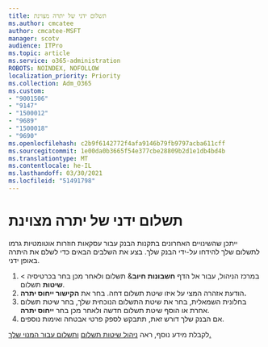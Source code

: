 ```yaml
---
title: תשלום ידני של יתרה מצוינת
ms.author: cmcatee
author: cmcatee-MSFT
manager: scotv
audience: ITPro
ms.topic: article
ms.service: o365-administration
ROBOTS: NOINDEX, NOFOLLOW
localization_priority: Priority
ms.collection: Adm_O365
ms.custom:
- "9001506"
- "9147"
- "1500012"
- "9689"
- "1500018"
- "9690"
ms.openlocfilehash: c2b9f6142772f4afa9146b79fb9797acba611cff
ms.sourcegitcommit: 1e00da0b3665f54e377cbe28809b2d1e1db4bd4b
ms.translationtype: MT
ms.contentlocale: he-IL
ms.lasthandoff: 03/30/2021
ms.locfileid: "51491798"
---
```

# <a name="manually-pay-an-outstanding-balance"></a>תשלום ידני של יתרה מצוינת

ייתכן שהשינויים האחרונים בתקנות הבנק עבור עסקאות חוזרות אוטומטיות גרמו לתשלום שלך להידחו על-ידי הבנק שלך. בצע את השלבים הבאים כדי לשלם את היתרה באופן ידני.

1. במרכז הניהול, עבור אל הדף **חשבונות חיוב**& תשלום ולאחר מכן בחר בכרטיסיה  >  [](https://go.microsoft.com/fwlink/p/?linkid=2018806) **שיטות** תשלום.
2. הודעת אזהרה המצי על איזו שיטת תשלום דחה. בחר את **הקישור ייחוס יתרה.**
3. בחלונית השמאלית, בחר את שיטת התשלום הנוכחית שלך, בחר שיטת תשלום אחרת או הוסף שיטת תשלום חדשה ולאחר מכן בחר **ייחוס יתרה**.
4. אם הבנק שלך דורש זאת, תתבקש לספק פרטי אבטחה ואימות נוספים.

לקבלת מידע נוסף, ראה [ניהול שיטות תשלום](https://docs.microsoft.com/microsoft-365/commerce/billing-and-payments/manage-payment-methods) [ותשלום עבור המנוי שלך.](https://docs.microsoft.com/microsoft-365/commerce/billing-and-payments/pay-for-your-subscription)
